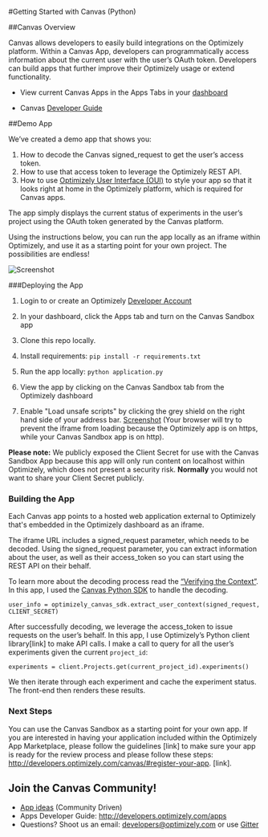 #Getting Started with Canvas (Python)

##Canvas Overview

Canvas allows developers to easily build integrations on the Optimizely platform. Within a Canvas App, developers can programmatically access information about the current user with the user’s OAuth token. Developers can build apps that further improve their Optimizely usage or extend functionality. 

* View current Canvas Apps in the Apps Tabs in your [dashboard](https://app.optimizely.com)

* Canvas [Developer Guide](http://developers.optimizely.com/apps/)

##Demo App

We’ve created a demo app that shows you:

1. How to decode the Canvas signed_request to get the user’s access token.
2. How to use that access token to leverage the Optimizely REST API.
3. How to use [Optimizely User Interface (OUI)](https://github.com/optimizely/oui) to style your app so that it looks right at home in the Optimizely platform, which is required for Canvas apps. 

The app simply displays the current status of experiments in the user’s project using the OAuth token generated by the Canvas platform.

Using the instructions below, you can run the app locally as an iframe within Optimizely, and use it as a starting point for your own project. The possibilities are endless! 

![Screenshot](https://github.com/optimizely/canvas-getting-started-python/blob/master/static/img/canvas-screenshot.png)

###Deploying the App
1. Login to or create an Optimizely [Developer Account](https://www.optimizely.com/?modal=devsignup)
2. In your dashboard, click the Apps tab and turn on the Canvas Sandbox app
3. Clone this repo locally.
4. Install requirements: `pip install -r requirements.txt`
5. Run the app locally: `python application.py`
6. View the app by clicking on the Canvas Sandbox tab from the Optimizely dashboard

7. Enable "Load unsafe scripts" by clicking the grey shield on the right hand side of your address bar.  [Screenshot](https://github.com/optimizely/canvas-getting-started-python/blob/master/static/img/unsafe-scripts.png) (Your browser will try to prevent the iframe from loading because the Optimizely app is on https, while your Canvas Sandbox app is on http). 

**Please note:** We publicly exposed the Client Secret for use with the Canvas Sandbox App because this app will only run content on localhost within Optimizely, which does not present a security risk. <b> Normally</b> you would not want to share your Client Secret publicly. 

### Building the App

Each Canvas app points to a hosted web application external to Optimizely that's embedded in the Optimizely dashboard as an iframe. 

The iframe URL includes a signed_request parameter, which needs to be decoded. Using the signed_request parameter, you can extract information about the user, as well as their access_token so you can start using the REST API on their behalf. 

To learn more about the decoding process read the [“Verifying the Context”](http://developers.optimizely.com/apps/#verifying-the-context). In this app, I used the [Canvas Python SDK](https://github.com/optimizely/canvas_python_SDK) to handle the decoding. 

```
user_info = optimizely_canvas_sdk.extract_user_context(signed_request, CLIENT_SECRET)
``` 
After successfully decoding, we leverage the access_token to issue requests on the user’s behalf. In this app, I use Optimizely’s Python client library[link] to make API calls. I make a call to query for all the user’s experiments given the current `project_id`:

`experiments = client.Projects.get(current_project_id).experiments()`

We then iterate through each experiment and cache the experiment status. The front-end then renders these results. 

### Next Steps

You can use the Canvas Sandbox as a starting point for your own app. If you are interested in having your application included within the Optimizely App Marketplace, please follow the guidelines [link] to make sure your app is ready for the review process and please follow these steps: http://developers.optimizely.com/canvas/#register-your-app. [link]. 




## Join the Canvas Community! 

* [App ideas](http://optimize.ly/app-ideas) (Community Driven) 
* Apps Developer Guide: http://developers.optimizely.com/apps
* Questions? Shoot us an email: developers@optimizely.com or use [Gitter](https://gitter.im/optimizely/canvas!)
